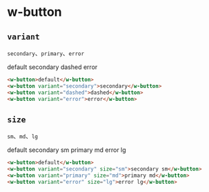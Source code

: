 # w-button

## `variant`

`secondary`、`primary`、`error`

<w-button>default</w-button>
<w-button variant="secondary">secondary</w-button>
<w-button variant="dashed">dashed</w-button>
<w-button variant="error">error</w-button>

```html
<w-button>default</w-button>
<w-button variant="secondary">secondary</w-button>
<w-button variant="dashed">dashed</w-button>
<w-button variant="error">error</w-button>
```

## `size`

`sm`、`md`、`lg`

<w-button>default</w-button>
<w-button variant="secondary" size="sm">secondary sm</w-button>
<w-button variant="primary" size="md">primary md</w-button>
<w-button variant="error" size="lg">error lg</w-button>

```html
<w-button>default</w-button>
<w-button variant="secondary" size="sm">secondary sm</w-button>
<w-button variant="primary" size="md">primary md</w-button>
<w-button variant="error" size="lg">error lg</w-button>
```
